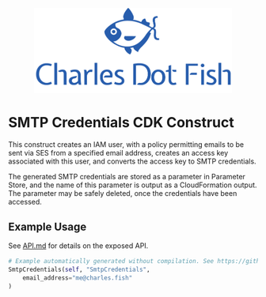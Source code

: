 <p align="center"><img src="https://github.com/charlesdotfish/smtp-credentials-cdk-construct/raw/main/media/logo.png" alt="Charles Dot Fish" width="400"></p>

# SMTP Credentials CDK Construct

This construct creates an IAM user, with a policy permitting emails to be sent via SES from a specified email address, creates an access key associated with this user, and converts the access key to SMTP credentials.

The generated SMTP credentials are stored as a parameter in Parameter Store, and the name of this parameter is output as a CloudFormation output. The parameter may be safely deleted, once the credentials have been accessed.

## Example Usage

See [API.md](https://github.com/charlesdotfish/smtp-credentials-cdk-construct/blob/main/README.md) for details on the exposed API.

```python
# Example automatically generated without compilation. See https://github.com/aws/jsii/issues/826
SmtpCredentials(self, "SmtpCredentials",
    email_address="me@charles.fish"
)
```

